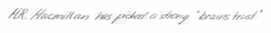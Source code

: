 ![alt text](https://github.com/SiddhantKapil/deslant_cursive_images/blob/master/data/a02-000-s00-00.png)

